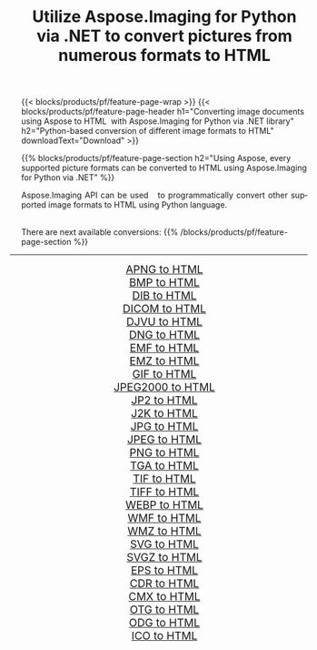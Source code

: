 ﻿---
title: Utilize Aspose.Imaging for Python via .NET to convert pictures from numerous formats to HTML 
weight: 3920
url: /python-net/conversion/to/html/ 
lang: en
langdirlevel: 2
locales: zh-hans,ja,it,ru,de,es,fr,nl,id,lt,pl,pt,vi,tr,ko,zh-hant,ar,hi,th,sv,cs,uk,he
description: You can use Aspose.Imaging for Python via .NET library to convert from a variety of formats to HTML
---

{{< blocks/products/pf/feature-page-wrap >}}
{{< blocks/products/pf/feature-page-header h1="Converting image documents using Aspose to HTML  with Aspose.Imaging for Python via .NET library" h2="Python-based conversion of different image formats to HTML" downloadText="Download" >}}


{{% blocks/products/pf/feature-page-section  h2="Using Aspose, every supported picture formats can be converted to HTML using Aspose.Imaging for Python via .NET" %}}
<p align=justify>Aspose.Imaging API can be used   to programmatically convert other supported image formats to HTML using Python language.</p>
<br/>
There are next available conversions:
{{% /blocks/products/pf/feature-page-section %}}
<div class="container-fluid productfamilypage bg-gray">
    <div class="convertypes bg-gray agp-content section">
        <div class="container">
		<hr style="margin-left:-20px;"/>
		<div class="row other-converters" style="gap: 10px;font-size: 19px;text-align:center;">
		    <div class='col-md-2 other-converter remove-lp remove-rp'><a href="/imaging/python-net/conversion/apng-to-html/" style="padding:15px;">APNG to HTML</a></div>
<div class='col-md-2 other-converter remove-lp remove-rp'><a href="/imaging/python-net/conversion/bmp-to-html/" style="padding:15px;">BMP to HTML</a></div>
<div class='col-md-2 other-converter remove-lp remove-rp'><a href="/imaging/python-net/conversion/dib-to-html/" style="padding:15px;">DIB to HTML</a></div>
<div class='col-md-2 other-converter remove-lp remove-rp'><a href="/imaging/python-net/conversion/dicom-to-html/" style="padding:15px;">DICOM to HTML</a></div>
<div class='col-md-2 other-converter remove-lp remove-rp'><a href="/imaging/python-net/conversion/djvu-to-html/" style="padding:15px;">DJVU to HTML</a></div>
<div class='col-md-2 other-converter remove-lp remove-rp'><a href="/imaging/python-net/conversion/dng-to-html/" style="padding:15px;">DNG to HTML</a></div>
<div class='col-md-2 other-converter remove-lp remove-rp'><a href="/imaging/python-net/conversion/emf-to-html/" style="padding:15px;">EMF to HTML</a></div>
<div class='col-md-2 other-converter remove-lp remove-rp'><a href="/imaging/python-net/conversion/emz-to-html/" style="padding:15px;">EMZ to HTML</a></div>
<div class='col-md-2 other-converter remove-lp remove-rp'><a href="/imaging/python-net/conversion/gif-to-html/" style="padding:15px;">GIF to HTML</a></div>
<div class='col-md-2 other-converter remove-lp remove-rp'><a href="/imaging/python-net/conversion/jpeg2000-to-html/" style="padding:15px;">JPEG2000 to HTML</a></div>
<div class='col-md-2 other-converter remove-lp remove-rp'><a href="/imaging/python-net/conversion/jp2-to-html/" style="padding:15px;">JP2 to HTML</a></div>
<div class='col-md-2 other-converter remove-lp remove-rp'><a href="/imaging/python-net/conversion/j2k-to-html/" style="padding:15px;">J2K to HTML</a></div>
<div class='col-md-2 other-converter remove-lp remove-rp'><a href="/imaging/python-net/conversion/jpg-to-html/" style="padding:15px;">JPG to HTML</a></div>
<div class='col-md-2 other-converter remove-lp remove-rp'><a href="/imaging/python-net/conversion/jpeg-to-html/" style="padding:15px;">JPEG to HTML</a></div>
<div class='col-md-2 other-converter remove-lp remove-rp'><a href="/imaging/python-net/conversion/png-to-html/" style="padding:15px;">PNG to HTML</a></div>
<div class='col-md-2 other-converter remove-lp remove-rp'><a href="/imaging/python-net/conversion/tga-to-html/" style="padding:15px;">TGA to HTML</a></div>
<div class='col-md-2 other-converter remove-lp remove-rp'><a href="/imaging/python-net/conversion/tif-to-html/" style="padding:15px;">TIF to HTML</a></div>
<div class='col-md-2 other-converter remove-lp remove-rp'><a href="/imaging/python-net/conversion/tiff-to-html/" style="padding:15px;">TIFF to HTML</a></div>
<div class='col-md-2 other-converter remove-lp remove-rp'><a href="/imaging/python-net/conversion/webp-to-html/" style="padding:15px;">WEBP to HTML</a></div>
<div class='col-md-2 other-converter remove-lp remove-rp'><a href="/imaging/python-net/conversion/wmf-to-html/" style="padding:15px;">WMF to HTML</a></div>
<div class='col-md-2 other-converter remove-lp remove-rp'><a href="/imaging/python-net/conversion/wmz-to-html/" style="padding:15px;">WMZ to HTML</a></div>
<div class='col-md-2 other-converter remove-lp remove-rp'><a href="/imaging/python-net/conversion/svg-to-html/" style="padding:15px;">SVG to HTML</a></div>
<div class='col-md-2 other-converter remove-lp remove-rp'><a href="/imaging/python-net/conversion/svgz-to-html/" style="padding:15px;">SVGZ to HTML</a></div>
<div class='col-md-2 other-converter remove-lp remove-rp'><a href="/imaging/python-net/conversion/eps-to-html/" style="padding:15px;">EPS to HTML</a></div>
<div class='col-md-2 other-converter remove-lp remove-rp'><a href="/imaging/python-net/conversion/cdr-to-html/" style="padding:15px;">CDR to HTML</a></div>
<div class='col-md-2 other-converter remove-lp remove-rp'><a href="/imaging/python-net/conversion/cmx-to-html/" style="padding:15px;">CMX to HTML</a></div>
<div class='col-md-2 other-converter remove-lp remove-rp'><a href="/imaging/python-net/conversion/otg-to-html/" style="padding:15px;">OTG to HTML</a></div>
<div class='col-md-2 other-converter remove-lp remove-rp'><a href="/imaging/python-net/conversion/odg-to-html/" style="padding:15px;">ODG to HTML</a></div>
<div class='col-md-2 other-converter remove-lp remove-rp'><a href="/imaging/python-net/conversion/ico-to-html/" style="padding:15px;">ICO to HTML</a></div>
                </div>
        </div>
    </div>
</div>
<br/>

